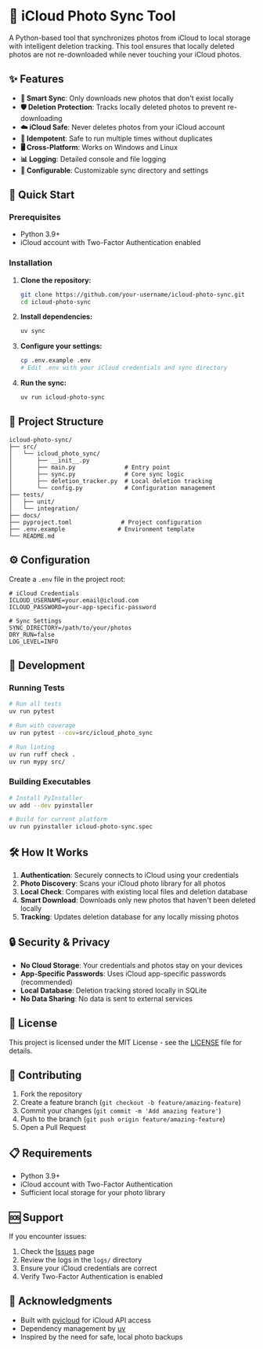 # 📸 iCloud Photo Sync Tool

A Python-based tool that synchronizes photos from iCloud to local storage with intelligent deletion tracking. This tool ensures that locally deleted photos are not re-downloaded while never touching your iCloud photos.

## ✨ Features

- **🔄 Smart Sync**: Only downloads new photos that don't exist locally
- **🛡️ Deletion Protection**: Tracks locally deleted photos to prevent re-downloading
- **☁️ iCloud Safe**: Never deletes photos from your iCloud account
- **🎯 Idempotent**: Safe to run multiple times without duplicates
- **🖥️ Cross-Platform**: Works on Windows and Linux
- **📊 Logging**: Detailed console and file logging
- **🔧 Configurable**: Customizable sync directory and settings

## 🚀 Quick Start

### Prerequisites

- Python 3.9+
- iCloud account with Two-Factor Authentication enabled

### Installation

1. **Clone the repository:**
   ```bash
   git clone https://github.com/your-username/icloud-photo-sync.git
   cd icloud-photo-sync
   ```

2. **Install dependencies:**
   ```bash
   uv sync
   ```

3. **Configure your settings:**
   ```bash
   cp .env.example .env
   # Edit .env with your iCloud credentials and sync directory
   ```

4. **Run the sync:**
   ```bash
   uv run icloud-photo-sync
   ```

## 📁 Project Structure

```
icloud-photo-sync/
├── src/
│   └── icloud_photo_sync/
│       ├── __init__.py
│       ├── main.py              # Entry point
│       ├── sync.py              # Core sync logic
│       ├── deletion_tracker.py  # Local deletion tracking
│       └── config.py            # Configuration management
├── tests/
│   ├── unit/
│   └── integration/
├── docs/
├── pyproject.toml              # Project configuration
├── .env.example               # Environment template
└── README.md
```

## ⚙️ Configuration

Create a `.env` file in the project root:

```env
# iCloud Credentials
ICLOUD_USERNAME=your.email@icloud.com
ICLOUD_PASSWORD=your-app-specific-password

# Sync Settings
SYNC_DIRECTORY=/path/to/your/photos
DRY_RUN=false
LOG_LEVEL=INFO
```

## 🧪 Development

### Running Tests

```bash
# Run all tests
uv run pytest

# Run with coverage
uv run pytest --cov=src/icloud_photo_sync

# Run linting
uv run ruff check .
uv run mypy src/
```

### Building Executables

```bash
# Install PyInstaller
uv add --dev pyinstaller

# Build for current platform
uv run pyinstaller icloud-photo-sync.spec
```

## 🛠️ How It Works

1. **Authentication**: Securely connects to iCloud using your credentials
2. **Photo Discovery**: Scans your iCloud photo library for all photos
3. **Local Check**: Compares with existing local files and deletion database
4. **Smart Download**: Downloads only new photos that haven't been deleted locally
5. **Tracking**: Updates deletion database for any locally missing photos

## 🔒 Security & Privacy

- **No Cloud Storage**: Your credentials and photos stay on your devices
- **App-Specific Passwords**: Uses iCloud app-specific passwords (recommended)
- **Local Database**: Deletion tracking stored locally in SQLite
- **No Data Sharing**: No data is sent to external services

## 📝 License

This project is licensed under the MIT License - see the [LICENSE](LICENSE) file for details.

## 🤝 Contributing

1. Fork the repository
2. Create a feature branch (`git checkout -b feature/amazing-feature`)
3. Commit your changes (`git commit -m 'Add amazing feature'`)
4. Push to the branch (`git push origin feature/amazing-feature`)
5. Open a Pull Request

## 📋 Requirements

- Python 3.9+
- iCloud account with Two-Factor Authentication
- Sufficient local storage for your photo library

## 🆘 Support

If you encounter issues:

1. Check the [Issues](https://github.com/your-username/icloud-photo-sync/issues) page
2. Review the logs in the `logs/` directory
3. Ensure your iCloud credentials are correct
4. Verify Two-Factor Authentication is enabled

## 🙏 Acknowledgments

- Built with [pyicloud](https://pypi.org/project/pyicloud/) for iCloud API access
- Dependency management by [uv](https://docs.astral.sh/uv/)
- Inspired by the need for safe, local photo backups
